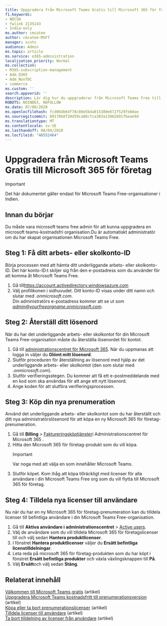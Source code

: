 ```yaml
---
title: Uppgradera från Microsoft Teams Gratis till Microsoft 365 för företag
f1.keywords:
- NOCSH
- fwlink 2135143
- India-only
ms.author: cmcatee
author: cmcatee-MSFT
manager: scotv
audience: Admin
ms.topic: article
ms.service: o365-administration
localization_priority: Normal
ms.collection:
- M365-subscription-management
- Adm_O365
- Adm_NonTOC
- commerce
ms.custom: ''
search.appverid: ''
description: Lär dig hur du uppgraderar från Microsoft Teams Free till en ny Microsoft 365 för företag-prenumeration.
ROBOTS: NOINDEX, NOFOLLOW
ms.date: 07/08/2020
ms.openlocfilehash: fcd06db64f78c80e5b4a015380e672f529feb0ae
ms.sourcegitcommit: 89178b8f20d59ca88cfca303a13062b91fbeae9d
ms.translationtype: MT
ms.contentlocale: sv-SE
ms.lasthandoff: 08/04/2020
ms.locfileid: "46552464"
---
```

# <a name="upgrade-from-microsoft-teams-free-to-microsoft-365-for-business"></a>Uppgradera från Microsoft Teams Gratis till Microsoft 365 för företag

> [!IMPORTANT]
> Det här dokumentet gäller endast för Microsoft Teams Free-organisationer i Indien.

## <a name="before-you-begin"></a>Innan du börjar

Du måste vara microsoft teams free admin för att kunna uppgradera en microsoft teams-kostnadsfri organisation.Du är automatiskt administratör om du har skapat organisationen Microsoft Teams Free.

## <a name="step-1-get-your-work-or-school-account-id"></a>Steg 1: Få ditt arbets- eller skolkonto-ID

Börja processen med att hämta ditt underliggande arbets- eller skolkonto-ID. Det här konto-ID:t skiljer sig från den e-postadress som du använder för att komma åt Microsoft Teams Free.

1. Gå till<a href="https://go.microsoft.com/fwlink/p/?linkid=2134797" target="_blank">https://account.activedirectory.windowsazure.com</a>
2. Välj profilikonen i sidhuvudet. Ditt konto-ID visas under ditt namn och slutar med *.onmicrosoft.com*.\
    Din administratörs e-postadress kommer att se ut *som admin@yourfreeorgname.onmicrosoft.com*.

## <a name="step-2-reset-your-password"></a>Steg 2: Återställ ditt lösenord

När du har det underliggande arbets- eller skolkontot för din Microsoft Teams Free-organisation måste du återställa lösenordet för kontot.

1. Gå till <a href="https://go.microsoft.com/fwlink/p/?linkid=2024339" target="_blank">administrationscentret för Microsoft 365</a>. När du uppmanas att logga in väljer du **Glömt mitt lösenord**.
2. Slutför proceduren för återställning av lösenord med hjälp av det underliggande arbets- eller skolkontot (den som slutar med *.onmicrosoft.com*).
3. Slutför verifieringsstegen. Du kommer att få ett e-postmeddelande med en kod som ska användas för att ange ett nytt lösenord.
4. Ange koden för att slutföra verifieringsprocessen.

## <a name="step-3-buy-your-new-subscription"></a>Steg 3: Köp din nya prenumeration

Använd det underliggande arbets- eller skolkontot som du har återställt och ditt nya administratörslösenord för att köpa en ny Microsoft 365 för företag-prenumeration.

1. Gå till **Billing**  >  <a href="https://go.microsoft.com/fwlink/p/?linkid=868433" target="_blank">Faktureringsköptjänster</a>i Administrationscentret för Microsoft 365 .
2. Hitta den Microsoft 365 för företag-produkt som du vill köpa.
    > [!IMPORTANT]
    > Var noga med att välja en som innehåller Microsoft Teams.
3. Slutför köpet. Kom ihåg att köpa tillräckligt med licenser för alla användare i din Microsoft Teams Free org som du vill flytta till Microsoft 365 för företag.

## <a name="step-4-assign-new-licenses-to-users"></a>Steg 4: Tilldela nya licenser till användare

Nu när du har en ny Microsoft 365 för företag-prenumeration kan du tilldela licenser till befintliga användare i din Microsoft Teams Free-organisation.

1. Gå till **Aktiva användare i administrationscentret**  >  <a href="https://go.microsoft.com/fwlink/p/?linkid=834822" target="_blank">Active users</a>.
2. Välj de användare som du vill tilldela Microsoft 365 för företagslicenser till och välj sedan **Hantera produktlicenser**.
3. I fönstret **Hantera produktlicenser** väljer du **Ersätt befintliga licenstilldelningar**.
4. Leta reda på microsoft 365 för företag-produkten som du har köpt i fönstret **Ersätt befintliga produkter** och växla växlingsknappen till **På**.
5. Välj **Ersätt**och välj sedan **Stäng**.

## <a name="related-content"></a>Relaterat innehåll

[Välkommen till Microsoft Teams gratis](https://support.microsoft.com/office/6d79a648-6913-4696-9237-ed13de64ae3c) (artikel)\
[Uppgradera Microsoft Teams kostnadsfritt till prenumerationsversion](https://docs.microsoft.com/microsoftteams/upgrade-freemium) (artikel)\
[Köpa eller ta bort prenumerationslicenser](../licenses/buy-licenses.md) (artikel)\
[Tilldela licenser till användare](../../admin/manage/assign-licenses-to-users.md) (artikel)\
[Ta bort tilldelning av licenser från användare](../../admin/manage/remove-licenses-from-users.md) (artikel)